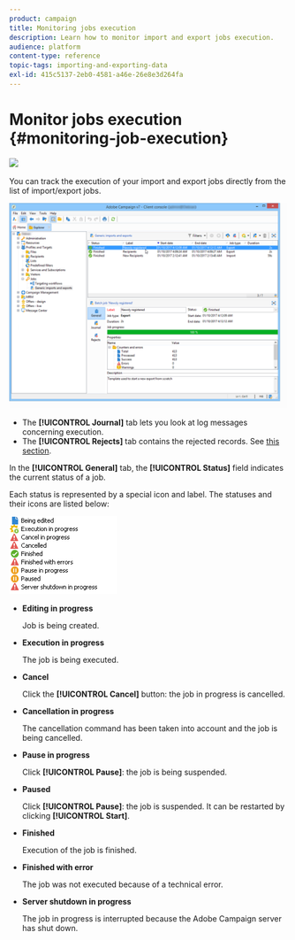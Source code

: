 ```yaml
---
product: campaign
title: Monitoring jobs execution
description: Learn how to monitor import and export jobs execution.
audience: platform
content-type: reference
topic-tags: importing-and-exporting-data
exl-id: 415c5137-2eb0-4581-a46e-26e8e3d264fa
---
```

# Monitor jobs execution {#monitoring-job-execution}

![](assets/do-not-localize/v7-only.svg)

You can track the execution of your import and export jobs directly from the list of import/export jobs.

![](assets/s_ncs_user_export_list_and_details.png)

* The **[!UICONTROL Journal]** tab lets you look at log messages concerning execution.
* The **[!UICONTROL Rejects]** tab contains the rejected records. See [this section](../../platform/using/executing-import-jobs.md#behavior-in-the-event-of-an-error).

In the **[!UICONTROL General]** tab, the **[!UICONTROL Status]** field indicates the current status of a job.

Each status is represented by a special icon and label. The statuses and their icons are listed below:

![](assets/s_ncs_user_export_status.png)

* **Editing in progress**

  Job is being created.

* **Execution in progress**

  The job is being executed.

* **Cancel**

  Click the **[!UICONTROL Cancel]** button: the job in progress is cancelled.

* **Cancellation in progress**

  The cancellation command has been taken into account and the job is being cancelled.

* **Pause in progress**

  Click **[!UICONTROL Pause]**: the job is being suspended.

* **Paused**

  Click **[!UICONTROL Pause]**: the job is suspended. It can be restarted by clicking **[!UICONTROL Start]**.

* **Finished**

  Execution of the job is finished.

* **Finished with error**

  The job was not executed because of a technical error.

* **Server shutdown in progress**

  The job in progress is interrupted because the Adobe Campaign server has shut down.
